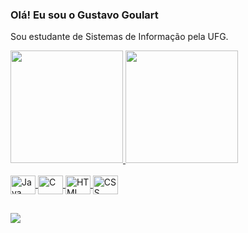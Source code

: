 ### Olá! Eu sou o Gustavo Goulart

Sou estudante de Sistemas de Informação pela UFG.

<div>
  <a href="https://github.com/Remixxs">
  <img height="180em" src="https://github-readme-stats.vercel.app/api?username=Remixxs&show_icons=true&theme=tokyonight&include_all_commits=true&count_private=true"/>
  <img height="180em" src="https://github-readme-stats.vercel.app/api/top-langs/?username=Remixxs&layout=compact&langs_count=7&theme=tokyonight"/>
</div>
  
<div style="display: inline_block"><br>
  <img align="center" alt="Java" height="30" width="40" src="https://cdn.jsdelivr.net/gh/devicons/devicon/icons/java/java-original.svg" />
  <img align="center" alt="C" height="30" width="40" src="https://cdn.jsdelivr.net/gh/devicons/devicon/icons/c/c-original.svg" />
  <img align="center" alt="HTML" height="30" width="40" src="https://cdn.jsdelivr.net/gh/devicons/devicon/icons/html5/html5-original.svg" />
  <img align="center" alt="CSS" height="30" width="40" src="https://cdn.jsdelivr.net/gh/devicons/devicon/icons/css3/css3-original.svg" />
</div>
  
##
  
<div>
  <a href="https://www.linkedin.com/in/gustavo-goulart-1479341ba/" target="_blank"><img src="https://img.shields.io/badge/-LinkedIn-%230077B5?style=for-the-badge&logo=linkedin&logoColor=white" target="_blank"></a> 
</div>
